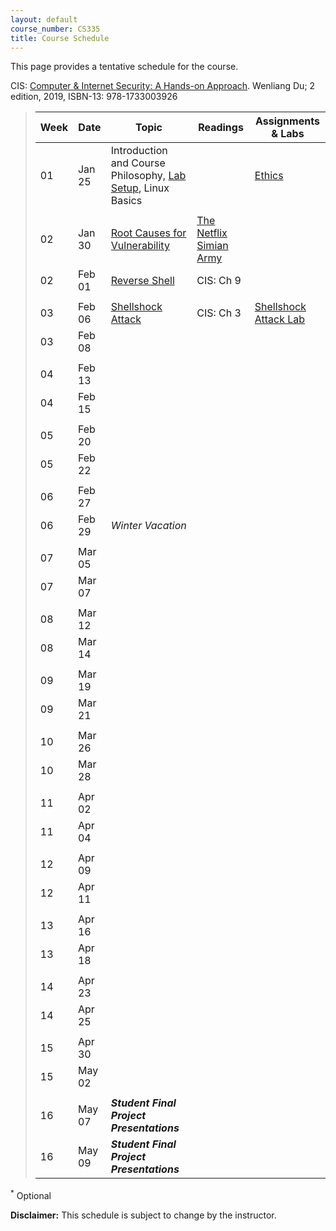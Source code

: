 ```yaml
---
layout: default
course_number: CS335
title: Course Schedule
---
```


This page provides a tentative schedule for the course.

CIS: <a href="https://www.amazon.com/Computer-Internet-Security-Hands-Approach/dp/1733003924">Computer & Internet Security: A Hands-on Approach</a>. Wenliang Du; 2 edition, 2019, ISBN-13: 978-1733003926

>  Week    | Date     | Topic        | Readings   | Assignments & Labs                                  
> -------- | -------- | ------------ | ---------- | -------------------------------------
> 01 | Jan 25 | Introduction and Course Philosophy, [Lab Setup](../labs/setup.html), Linux Basics | | [Ethics](../assignments/ethics.html)
> | | | |
> 02 | Jan 30 | [Root Causes for Vulnerability](../slides/01_Reason_Vulnerability.pdf) | [The Netflix Simian Army](https://netflixtechblog.com/the-netflix-simian-army-16e57fbab116) |
> 02 | Feb 01 | [Reverse Shell](../slides/09_Reverse_Shell.pdf)| CIS: Ch 9 | |  
> | | | |
> 03 | Feb 06 | [Shellshock Attack](../slides/03_Shellshock.pdf) | CIS: Ch 3 | [Shellshock Attack Lab](../labs/shellshock.html)
> 03 | Feb 08 | | |
> | | | |
> 04 | Feb 13 | | |
> 04 | Feb 15 | | |
> | | | |
> 05 | Feb 20 | | |
> 05 | Feb 22 | | |
> | | | |
> 06 | Feb 27 | | |
> 06 | Feb 29 | _Winter Vacation_ | |
> | | | |
> 07 | Mar 05 | | |
> 07 | Mar 07 | | |
> | | | |
> 08 | Mar 12 | | |
> 08 | Mar 14 | | |
> | | | |
> 09 | Mar 19 | | |
> 09 | Mar 21 | | |
> | | | |
> 10 | Mar 26 | | |
> 10 | Mar 28 | | |
> | | | |
> 11 | Apr 02 | | |
> 11 | Apr 04 | | |
> | | | |
> 12 | Apr 09 | | |
> 12 | Apr 11 | | |
> | | | |
> 13 | Apr 16 | | |
> 13 | Apr 18 | | |
> | | | |
> 14 | Apr 23 | | |
> 14 | Apr 25 | | |
> | | | |
> 15 | Apr 30 | | |
> 15 | May 02 | | |
> | | | |
> 16 | May 07 | *__Student Final Project Presentations__* | 
> 16 | May 09 | *__Student Final Project Presentations__* | 

<sup>*</sup> Optional 

**Disclaimer:** This schedule is subject to change by the instructor.

